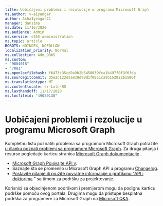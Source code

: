 ```yaml
---
title: Uobičajeni problemi i rezolucije u programu Microsoft Graph
ms.author: v-aiyengar
author: AshaIyengar21
manager: dansimp
ms.date: 11/16/2020
ms.audience: Admin
ms.service: o365-administration
ms.topic: article
ROBOTS: NOINDEX, NOFOLLOW
localization_priority: Normal
ms.collection: Adm_O365
ms.custom:
- "9004018"
- "7081"
ms.openlocfilehash: f6473c35cd0a0b2b5450039fca1b407f0f3f6fda
ms.sourcegitcommit: 35e2c122d8a838d98d1f0851c29b16282261580f
ms.translationtype: MT
ms.contentlocale: sr-Latn-RS
ms.lasthandoff: 11/17/2020
ms.locfileid: "49089138"
---
```

# <a name="microsoft-graph-common-issues-and-resolutions"></a>Uobičajeni problemi i rezolucije u programu Microsoft Graph

Kompletnu listu poznatih problema sa programom Microsoft Graph potražite [u članku poznati problemi sa programom Microsoft Graph](https://docs.microsoft.com/graph/known-issues). Za druga pitanja i resurse pogledajte karticu stranica [Microsoft Graph dokumentacije](https://docs.microsoft.com/graph/) .

- [Microsoft Graph Poиivajte API v](https://docs.microsoft.com/graph/api/overview?toc=.%2Fref%2Ftoc.json&view=graph-rest-1.0).
- Saznajte šta se promenilo u Microsoft Graph API u programu [Changelog](https://docs.microsoft.com/graph/changelog). 
- [Postavite pitanje ili pružite povratne informacije o grafikonu "API i doktorima](https://aka.ms/GraphDeveloperSupport) " sa timom za podršku za projektovanje.

Korisnici sa objedinjenom podrškom i premijerom mogu da podignu karticu podrške pomoću ovog portala. Drugima mogu da pristupe besplatna podrška za programere za Microsoft Graph na [Microsoft Q&A](https://aka.ms/AskGraph).

